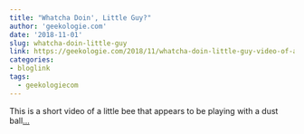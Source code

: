 ```yaml
---
title: "Whatcha Doin', Little Guy?"
author: 'geekologie.com'
date: '2018-11-01'
slug: whatcha-doin-little-guy
link: https://geekologie.com/2018/11/whatcha-doin-little-guy-video-of-a-bee-p.php
categories:
- bloglink
tags:
  - geekologiecom
---
```


This is a short video of a little bee that appears to be playing with a dust ball[... <i class="fas fa-external-link-alt"></i>](https://geekologie.com/2018/11/whatcha-doin-little-guy-video-of-a-bee-p.php)

